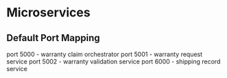 # Microservices

## Default Port Mapping
port 5000 - warranty claim orchestrator
port 5001 - warranty request service
port 5002 - warranty validation service
port 6000 - shipping record service